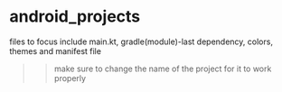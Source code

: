 # android_projects
files to focus include main.kt, gradle(module)-last dependency, colors, themes and manifest file
>> make sure to change the name of the project for it to work properly
